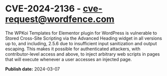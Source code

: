 # CVE-2024-2136 - cve-request@wordfence.com

The WPKoi Templates for Elementor plugin for WordPress is vulnerable to Stored Cross-Site Scripting via the Advanced Heading widget in all versions up to, and including, 2.5.6 due to insufficient input sanitization and output escaping. This makes it possible for authenticated attackers, with contributor-level access and above, to inject arbitrary web scripts in pages that will execute whenever a user accesses an injected page.

**Publish date:** 2024-03-07
